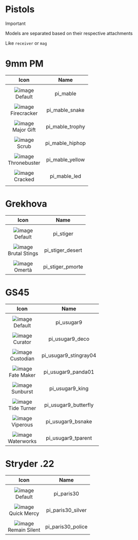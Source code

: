 # Pistols

> [!IMPORTANT]
> Models are separated based on their respective attachments
>
> Like `receiver` or `mag`



# 9mm PM

| Icon | Name |
| :--: | :--: | 
| | | | | 
![image](https://github.com/user-attachments/assets/f959c30e-8f7a-4dbf-bfdb-66d13f3e7ea4)<br> Default | pi_mable | 
| | | | | 
![image](https://github.com/user-attachments/assets/feae59dc-c1bb-41ed-badd-d5520cad6cea)<br> Firecracker | pi_mable_snake  | 
| | | | | 
![image](https://github.com/user-attachments/assets/0c8c4902-64b1-4c27-8a49-bae8556a46cd)<br> Major Gift | pi_mable_trophy | 
| | | | | 
![image](https://github.com/user-attachments/assets/062f45a7-48b0-4e89-a214-2e4037332f42)<br> Scrub  | pi_mable_hiphop | 
| | | | | 
![image](https://github.com/user-attachments/assets/f4a563c3-f8ee-4d4c-8930-f25d92bf8802)<br> Thronebuster | pi_mable_yellow | 
| | | | | 
![image](https://github.com/user-attachments/assets/ab78ed00-269b-4f5c-81a0-6c634a89451f)<br> Cracked | pi_mable_led | 
| | | | | 




#  Grekhova

| Icon | Name |
| :--: | :--: | 
| | | | | 
![image](https://github.com/user-attachments/assets/5f59554d-2f4f-4577-a044-ca80671449d8)<br> Default | pi_stiger | 
| | | | | 
![image](https://github.com/user-attachments/assets/198adcc6-1224-4280-9d20-71fe848b6a72)<br> Brutal Stings | pi_stiger_desert  | 
| | | | | 
![image](https://github.com/user-attachments/assets/6c4ebcd8-41f3-45d8-9889-ab72a86ae9f9)<br> Omertà | pi_stiger_pmorte |  



#  GS45

| Icon | Name |
| :--: | :--: | 
| | | | | 
![image](https://github.com/user-attachments/assets/3b34db51-d3dd-4803-b1db-ef2c867ffd5b)<br> Default | pi_usugar9 | 
| | | | | 
![image](https://github.com/user-attachments/assets/877ca6b1-d8eb-46b4-9194-1664ccdd8081)<br> Curator | pi_usugar9_deco | 
| | | | | 
![image](https://github.com/user-attachments/assets/fa8bc43c-a74c-401d-8ccc-dc0d834d8e41)<br> Custodian | pi_usugar9_stingray04  | 
| | | | | 
![image](https://github.com/user-attachments/assets/fa04d2ab-3a7e-4879-851c-82bcc6742401)<br> Fate Maker  | pi_usugar9_panda01  | 
| | | | | 
![image](https://github.com/user-attachments/assets/220b7832-fe94-4251-8612-adf5568a08ce)<br> Sunburst | pi_usugar9_king | 
| | | | | 
![image](https://github.com/user-attachments/assets/9efac731-f36e-4d61-affd-3761f6c7218c)<br> Tide Turner | pi_usugar9_butterfly | 
| | | | | 
![image](https://github.com/user-attachments/assets/4c1698de-4099-409f-b1a0-aa309873e7e7)<br> Viperous | pi_usugar9_bsnake | 
| | | | | 
![image](https://github.com/user-attachments/assets/09a99352-e791-4959-b48b-1ce4c87084dc)<br> Waterworks | pi_usugar9_tparent | 



# Stryder .22

| Icon | Name |
| :--: | :--: | 
| | | | | 
![image](https://github.com/user-attachments/assets/388654c0-0522-44ec-b5eb-e76421da8b0e)<br> Default | pi_paris30 | 
| | | | | 
![image](https://github.com/user-attachments/assets/14f42d3e-398e-49d9-9b9d-e793f1d908fe)<br> Quick Mercy | pi_paris30_silver | 
| | | | | 
![image](https://github.com/user-attachments/assets/4288c0b7-8eb8-45b2-91d6-24a79010c448)<br> Remain Silent  | pi_paris30_police | 



























